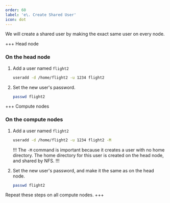 ```yaml
---
order: 60
label: 'e\. Create Shared User'
icon: dot
---
```



We will create a shared user by making the exact same user on every node.

+++ Head node
### On the head node

1. Add a user named `flight2`
	```bash
	useradd -d /home/flight2 -u 1234 flight2 
	```

2. Set the new user's password.
	```bash
	passwd flight2
	```

+++ Compute nodes
### On the compute nodes

1. Add a user named `flight2`
	```bash
	useradd -d /home/flight2 -u 1234 flight2 -M
	```
	!!!
	The `-M` command is important because it creates a user with no home directory. The home directory for this user is created on the head node, and shared by NFS.
	!!!

2. Set the new user's password, and make it the same as on the head node.
	```bash
	passwd flight2
	```

Repeat these steps on all compute nodes.
+++
